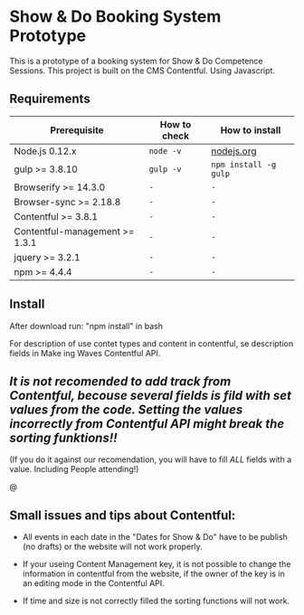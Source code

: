 

# Show & Do Booking System Prototype

This is a prototype of a booking system for Show & Do Competence Sessions. This project is built on the CMS Contentful. Using Javascript.


## Requirements 

| Prerequisite                       | How to check  | How to install
| ---------------------------------- | ------------- | ------------- |
| Node.js 0.12.x                     | `node -v`     | [nodejs.org](http://nodejs.org/) |
| gulp >= 3.8.10                     | `gulp -v`     | `npm install -g gulp` |
| Browserify >= 14.3.0               | `-`           | `-` |
| Browser-sync >= 2.18.8             | `-`           | `-` |
| Contentful >= 3.8.1                | `-`           | `-` |
| Contentful-management >= 1.3.1     | `-`           | `-` |
| jquery >= 3.2.1                    | `-`           | `-` |
| npm >= 4.4.4                       | `-`           | `-` |


## Install

After download run:
"npm install" 
in bash


For description of use contet types and content in contentful, se description fields in Make ing Waves Contentful API.









## _It is not recomended to add track from Contentful, becouse several fields is fild with set values from the code. Setting the values incorrectly from Contentful API might break the sorting funktions!!_
(If you do it against our recomendation, you will have to fill _ALL_ fields with a value. Including People attending!)


@


## Small issues and tips about Contentful:

 - All events in each date in the "Dates for Show & Do" have to be publish (no drafts) or the website will not work properly.

 - If your useing Content Management key, it is not possible to change the information in contentful from the website, if the owner of the key is in an     editing mode in the Contentful API.

 - If time and size is not correctly filled the sorting functions will not work. 


